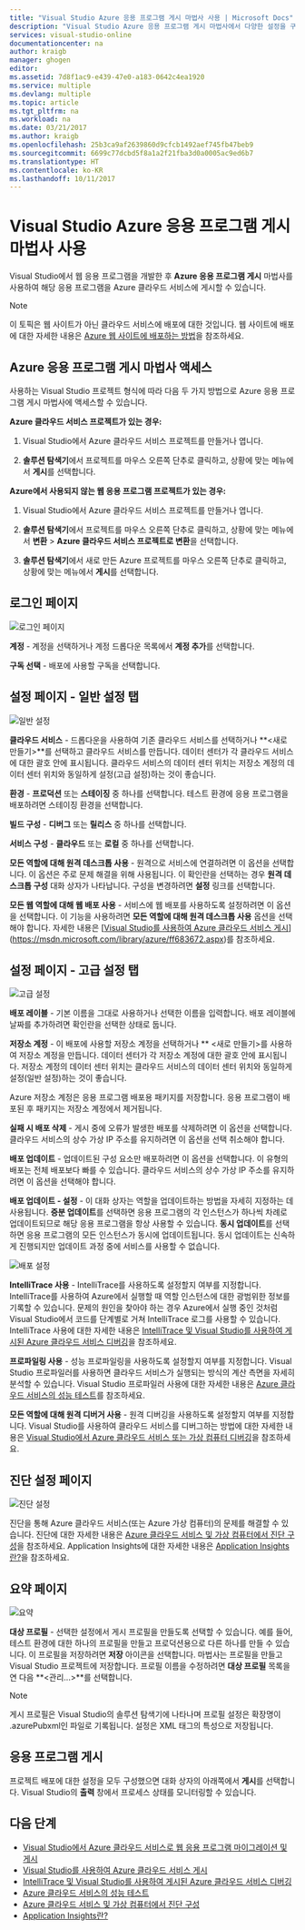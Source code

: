 ```yaml
---
title: "Visual Studio Azure 응용 프로그램 게시 마법사 사용 | Microsoft Docs"
description: "Visual Studio Azure 응용 프로그램 게시 마법사에서 다양한 설정을 구성하는 방법에 대해 알아봅니다."
services: visual-studio-online
documentationcenter: na
author: kraigb
manager: ghogen
editor: 
ms.assetid: 7d8f1ac9-e439-47e0-a183-0642c4ea1920
ms.service: multiple
ms.devlang: multiple
ms.topic: article
ms.tgt_pltfrm: na
ms.workload: na
ms.date: 03/21/2017
ms.author: kraigb
ms.openlocfilehash: 25b3ca9af2639860d9cfcb1492aef745fb47beb9
ms.sourcegitcommit: 6699c77dcbd5f8a1a2f21fba3d0a0005ac9ed6b7
ms.translationtype: HT
ms.contentlocale: ko-KR
ms.lasthandoff: 10/11/2017
---
```

# <a name="using-the-visual-studio-publish-azure-application-wizard"></a>Visual Studio Azure 응용 프로그램 게시 마법사 사용
Visual Studio에서 웹 응용 프로그램을 개발한 후 **Azure 응용 프로그램 게시** 마법사를 사용하여 해당 응용 프로그램을 Azure 클라우드 서비스에 게시할 수 있습니다. 

> [!NOTE]
> 이 토픽은 웹 사이트가 아닌 클라우드 서비스에 배포에 대한 것입니다. 웹 사이트에 배포에 대한 자세한 내용은 [Azure 웹 사이트에 배포하는 방법](https://social.msdn.microsoft.com/Search/windowsazure?query=How%20to%20Deploy%20an%20Azure%20Web%20Site&Refinement=138&ac=4#refinementChanges=117&pageNumber=1&showMore=false)을 참조하세요.
> 
> 

## <a name="accessing-the-publish-azure-application-wizard"></a>Azure 응용 프로그램 게시 마법사 액세스

사용하는 Visual Studio 프로젝트 형식에 따라 다음 두 가지 방법으로 Azure 응용 프로그램 게시 마법사에 액세스할 수 있습니다.

**Azure 클라우드 서비스 프로젝트가 있는 경우:**

1. Visual Studio에서 Azure 클라우드 서비스 프로젝트를 만들거나 엽니다.

1. **솔루션 탐색기**에서 프로젝트를 마우스 오른쪽 단추로 클릭하고, 상황에 맞는 메뉴에서 **게시**를 선택합니다.

**Azure에서 사용되지 않는 웹 응용 프로그램 프로젝트가 있는 경우:**

1. Visual Studio에서 Azure 클라우드 서비스 프로젝트를 만들거나 엽니다.

1. **솔루션 탐색기**에서 프로젝트를 마우스 오른쪽 단추로 클릭하고, 상황에 맞는 메뉴에서 **변환** > **Azure 클라우드 서비스 프로젝트로 변환**을 선택합니다. 

1. **솔루션 탐색기**에서 새로 만든 Azure 프로젝트를 마우스 오른쪽 단추로 클릭하고, 상황에 맞는 메뉴에서 **게시**를 선택합니다.

## <a name="sign-in-page"></a>로그인 페이지

![로그인 페이지](./media/vs-azure-tools-publish-azure-application-wizard/sign-in.png)

**계정** - 계정을 선택하거나 계정 드롭다운 목록에서 **계정 추가**를 선택합니다.

**구독 선택** - 배포에 사용할 구독을 선택합니다.
   
## <a name="settings-page---common-settings-tab"></a>설정 페이지 - 일반 설정 탭   

![일반 설정](./media/vs-azure-tools-publish-azure-application-wizard/settings-common-settings.png)

**클라우드 서비스** - 드롭다운을 사용하여 기존 클라우드 서비스를 선택하거나 **&lt;새로 만들기>**를 선택하고 클라우드 서비스를 만듭니다. 데이터 센터가 각 클라우드 서비스에 대한 괄호 안에 표시됩니다. 클라우드 서비스의 데이터 센터 위치는 저장소 계정의 데이터 센터 위치와 동일하게 설정(고급 설정)하는 것이 좋습니다.  

**환경** - **프로덕션** 또는 **스테이징** 중 하나를 선택합니다. 테스트 환경에 응용 프로그램을 배포하려면 스테이징 환경을 선택합니다. 

**빌드 구성** - **디버그** 또는 **릴리스** 중 하나를 선택합니다.

**서비스 구성** - **클라우드** 또는 **로컬** 중 하나를 선택합니다.
   
**모든 역할에 대해 원격 데스크톱 사용** - 원격으로 서비스에 연결하려면 이 옵션을 선택합니다. 이 옵션은 주로 문제 해결을 위해 사용됩니다. 이 확인란을 선택하는 경우 **원격 데스크톱 구성** 대화 상자가 나타납니다. 구성을 변경하려면 **설정** 링크를 선택합니다.
   
**모든 웹 역할에 대해 웹 배포 사용** - 서비스에 웹 배포를 사용하도록 설정하려면 이 옵션을 선택합니다. 이 기능을 사용하려면 **모든 역할에 대해 원격 데스크톱 사용** 옵션을 선택해야 합니다. 자세한 내용은 [[Visual Studio를 사용하여 Azure 클라우드 서비스 게시](https://msdn.microsoft.com/library/azure/ff683672.aspx)](https://msdn.microsoft.com/library/azure/ff683672.aspx)를 참조하세요. 

## <a name="settings-page---advanced-settings-tab"></a>설정 페이지 - 고급 설정 탭

![고급 설정](./media/vs-azure-tools-publish-azure-application-wizard/settings-advanced-settings.png)

**배포 레이블** - 기본 이름을 그대로 사용하거나 선택한 이름을 입력합니다. 배포 레이블에 날짜를 추가하려면 확인란을 선택한 상태로 둡니다. 
   
**저장소 계정** - 이 배포에 사용할 저장소 계정을 선택하거나 ** &lt;새로 만들기>를 사용하여 저장소 계정을 만듭니다. 데이터 센터가 각 저장소 계정에 대한 괄호 안에 표시됩니다. 저장소 계정의 데이터 센터 위치는 클라우드 서비스의 데이터 센터 위치와 동일하게 설정(일반 설정)하는 것이 좋습니다.  
   
Azure 저장소 계정은 응용 프로그램 배포용 패키지를 저장합니다. 응용 프로그램이 배포된 후 패키지는 저장소 계정에서 제거됩니다.

**실패 시 배포 삭제** - 게시 중에 오류가 발생한 배포를 삭제하려면 이 옵션을 선택합니다. 클라우드 서비스의 상수 가상 IP 주소를 유지하려면 이 옵션을 선택 취소해야 합니다.

**배포 업데이트** - 업데이트된 구성 요소만 배포하려면 이 옵션을 선택합니다. 이 유형의 배포는 전체 배포보다 빠를 수 있습니다. 클라우드 서비스의 상수 가상 IP 주소를 유지하려면 이 옵션을 선택해야 합니다. 

**배포 업데이트 - 설정** - 이 대화 상자는 역할을 업데이트하는 방법을 자세히 지정하는 데 사용됩니다. **증분 업데이트**를 선택하면 응용 프로그램의 각 인스턴스가 하나씩 차례로 업데이트되므로 해당 응용 프로그램을 항상 사용할 수 있습니다. **동시 업데이트**를 선택하면 응용 프로그램의 모든 인스턴스가 동시에 업데이트됩니다. 동시 업데이트는 신속하게 진행되지만 업데이트 과정 중에 서비스를 사용할 수 없습니다. 

![배포 설정](./media/vs-azure-tools-publish-azure-application-wizard/deployment-settings.png)

**IntelliTrace 사용** - IntelliTrace를 사용하도록 설정할지 여부를 지정합니다. IntelliTrace를 사용하여 Azure에서 실행할 때 역할 인스턴스에 대한 광범위한 정보를 기록할 수 있습니다. 문제의 원인을 찾아야 하는 경우 Azure에서 실행 중인 것처럼 Visual Studio에서 코드를 단계별로 거쳐 IntelliTrace 로그를 사용할 수 있습니다. IntelliTrace 사용에 대한 자세한 내용은 [IntelliTrace 및 Visual Studio를 사용하여 게시된 Azure 클라우드 서비스 디버깅](./vs-azure-tools-intellitrace-debug-published-cloud-services.md)을 참조하세요. 

**프로파일링 사용** - 성능 프로파일링을 사용하도록 설정할지 여부를 지정합니다. Visual Studio 프로파일러를 사용하면 클라우드 서비스가 실행되는 방식의 계산 측면을 자세히 분석할 수 있습니다. Visual Studio 프로파일러 사용에 대한 자세한 내용은 [Azure 클라우드 서비스의 성능 테스트](./vs-azure-tools-performance-profiling-cloud-services.md)를 참조하세요.

**모든 역할에 대해 원격 디버거 사용** - 원격 디버깅을 사용하도록 설정할지 여부를 지정합니다. Visual Studio를 사용하여 클라우드 서비스를 디버그하는 방법에 대한 자세한 내용은 [Visual Studio에서 Azure 클라우드 서비스 또는 가상 컴퓨터 디버깅](./vs-azure-tools-debug-cloud-services-virtual-machines.md)을 참조하세요.

## <a name="diagnostics-settings-page"></a>진단 설정 페이지

![진단 설정](./media/vs-azure-tools-publish-azure-application-wizard/diagnostic-settings.png)

진단을 통해 Azure 클라우드 서비스(또는 Azure 가상 컴퓨터)의 문제를 해결할 수 있습니다. 진단에 대한 자세한 내용은 [Azure 클라우드 서비스 및 가상 컴퓨터에서 진단 구성](./vs-azure-tools-diagnostics-for-cloud-services-and-virtual-machines.md)을 참조하세요. Application Insights에 대한 자세한 내용은 [Application Insights란?](./application-insights/app-insights-overview.md)을 참조하세요.

## <a name="summary-page"></a>요약 페이지

![요약](./media/vs-azure-tools-publish-azure-application-wizard/summary.png)

**대상 프로필** - 선택한 설정에서 게시 프로필을 만들도록 선택할 수 있습니다. 예를 들어, 테스트 환경에 대한 하나의 프로필을 만들고 프로덕션용으로 다른 하나를 만들 수 있습니다. 이 프로필을 저장하려면 **저장** 아이콘을 선택합니다. 마법사는 프로필을 만들고 Visual Studio 프로젝트에 저장합니다. 프로필 이름을 수정하려면 **대상 프로필** 목록을 연 다음 **<관리...>**를 선택합니다.
   
   > [!NOTE]
   > 게시 프로필은 Visual Studio의 솔루션 탐색기에 나타나며 프로필 설정은 확장명이 .azurePubxml인 파일로 기록됩니다. 설정은 XML 태그의 특성으로 저장됩니다.
   > 
   > 

## <a name="publishing-your-application"></a>응용 프로그램 게시

프로젝트 배포에 대한 설정을 모두 구성했으면 대화 상자의 아래쪽에서 **게시**를 선택합니다. Visual Studio의 **출력** 창에서 프로세스 상태를 모니터링할 수 있습니다.

## <a name="next-steps"></a>다음 단계
- [Visual Studio에서 Azure 클라우드 서비스로 웹 응용 프로그램 마이그레이션 및 게시](./vs-azure-tools-migrate-publish-web-app-to-cloud-service.md)
- [Visual Studio를 사용하여 Azure 클라우드 서비스 게시](./vs-azure-tools-publishing-a-cloud-service.md)
- [IntelliTrace 및 Visual Studio를 사용하여 게시된 Azure 클라우드 서비스 디버깅](./vs-azure-tools-intellitrace-debug-published-cloud-services.md)
- [Azure 클라우드 서비스의 성능 테스트](./vs-azure-tools-performance-profiling-cloud-services.md)
- [Azure 클라우드 서비스 및 가상 컴퓨터에서 진단 구성](./vs-azure-tools-diagnostics-for-cloud-services-and-virtual-machines.md) 
- [Application Insights란?](./application-insights/app-insights-overview.md)